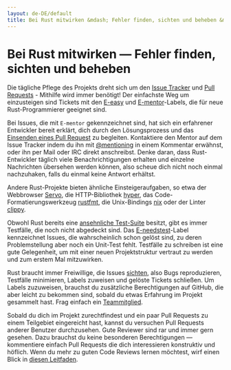 ```yaml
---
layout: de-DE/default
title: Bei Rust mitwirken &mdash; Fehler finden, sichten und beheben &middot; Die Programmiersprache Rust
---
```


# Bei Rust mitwirken &mdash; Fehler finden, sichten und beheben

Die tägliche Pflege des Projekts dreht sich um den [Issue Tracker][issue tracker] und [Pull Requests][pull] - Mithilfe wird immer benötigt! Der einfachste Weg um einzusteigen sind Tickets mit den [E-easy] und [E-mentor]-Labels, die für neue Rust-Programmierer geeignet sind.

Bei Issues, die mit `E-mentor` gekennzeichnet sind, hat sich ein erfahrener Entwickler bereit erklärt, dich durch den Lösungsprozess und das [Einsenden eines Pull Request][pull] zu begleiten. Kontaktiere den Mentor auf dem Issue Tracker indem du ihn mit [@mentioning] in einem Kommentar erwähnst, oder ihn per Mail oder IRC direkt anschreibst. Denke daran, dass Rust-Entwickler täglich viele Benachrichtigungen erhalten und einzelne Nachrichten übersehen werden können, also scheue dich nicht noch einmal nachzuhaken, falls du einmal keine Antwort erhältst.

Andere Rust-Projekte bieten ähnliche Einsteigeraufgaben, so etwa der Webbrowser [Servo], die HTTP-Bibliothek [hyper], das Code-Formatierungswerkzeug [rustfmt], die Unix-Bindings [nix] oder der Linter [clippy].

Obwohl Rust bereits eine [ansehnliche Test-Suite][test] besitzt, gibt es immer Testfälle, die noch nicht abgedeckt sind. Das [E-needstest]-Label kennzeichnet Issues, die wahrscheinlich schon gelöst sind, zu deren Problemstellung aber noch ein Unit-Test fehlt. Testfälle zu schreiben ist eine gute Gelegenheit, um mit einer neuen Projektstruktur vertraut zu werden und zum erstem Mal mitzuwirken.

Rust braucht immer Freiwillige, die Issues [sichten][triage], also Bugs reproduzieren, Testfälle minimieren, Labels zuweisen und gelöste Tickets schließen. Um Labels zuzuweisen, brauchst du zusätzliche Berechtigungen auf GitHub, die aber leicht zu bekommen sind, sobald du etwas Erfahrung im Projekt gesammelt hast. Frag einfach ein [Teammitglied][team].

Sobald du dich im Projekt zurechtfindest und ein paar Pull Requests zu einem Teilgebiet eingereicht hast, kannst du versuchen Pull Requests anderer Benutzer durchzusehen. Gute Reviewer sind rar und immer gern gesehen. Dazu brauchst du keine besonderen Berechtigungen &mdash; kommentiere einfach Pull Requests die dich interessieren konstruktiv und höflich. Wenn du mehr zu guten Code Reviews lernen möchtest, wirf einen Blick in [diesen Leitfaden][reviews].

<!--
TODO: weekly triage email?
TODO: @nrc says suggesting everybody review w/o training is bad
-->

[@mentioning]: https://github.com/blog/821
[E-easy]: https://github.com/rust-lang/rust/issues?q=is%3Aopen+is%3Aissue+label%3AE-easy
[E-mentor]: https://github.com/rust-lang/rust/issues?q=is%3Aopen+is%3Aissue+label%3AE-easy+label%3AE-mentor
[E-needstest]: https://github.com/rust-lang/rust/issues?q=is%3Aopen+is%3Aissue+label%3AE-needstest
[PR]: https://github.com/rust-lang/rust/pulls
[Servo]: https://github.com/servo/servo
[clippy]: https://github.com/Manishearth/rust-clippy
[hyper]: https://github.com/hyperium/hyper
[issue tracker]: https://github.com/rust-lang/rust/issues
[nix]: https://github.com/nix-rust/nix/
[pull]: https://github.com/rust-lang/rust/blob/master/CONTRIBUTING.md#pull-requests
[reviews]: http://blog.originate.com/blog/2014/09/29/effective-code-reviews/
[rustfmt]: https://github.com/rust-lang-nursery/rustfmt
[team]: team.html
[test]: https://github.com/rust-lang/rust-wiki-backup/blob/master/Note-testsuite.md
[triage]: https://github.com/rust-lang/rust/blob/master/CONTRIBUTING.md#issue-triage
